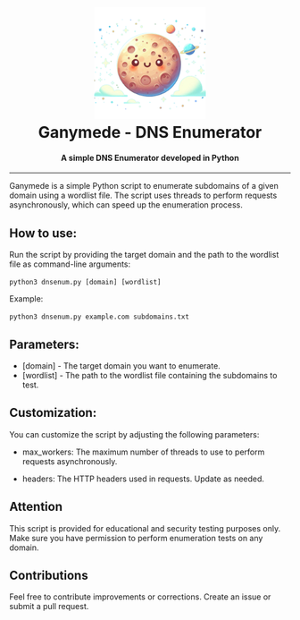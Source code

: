 <h1 align="center">
  <br>
  <img src="ganymede.png" width="200">
  <br>
  Ganymede - DNS Enumerator
  <br>
</h1>

<h4 align="center"> A simple DNS Enumerator developed in Python </h4>

---

Ganymede is a simple Python script to enumerate subdomains of a given domain using a wordlist file. The script uses threads to perform requests asynchronously, which can speed up the enumeration process.

## How to use:
Run the script by providing the target domain and the path to the wordlist file as command-line arguments:

``` python3 dnsenum.py [domain] [wordlist] ``` 

Example:

``` python3 dnsenum.py example.com subdomains.txt ``` 

## Parameters:

* [domain] - The target domain you want to enumerate.
* [wordlist] - The path to the wordlist file containing the subdomains to test.

## Customization:
You can customize the script by adjusting the following parameters:

* max_workers: The maximum number of threads to use to perform requests asynchronously.

* headers: The HTTP headers used in requests. Update as needed.

## Attention
This script is provided for educational and security testing purposes only. Make sure you have permission to perform enumeration tests on any domain.

## Contributions
Feel free to contribute improvements or corrections. Create an issue or submit a pull request.

